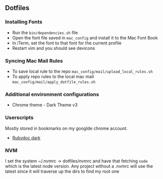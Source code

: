 ## Dotfiles

### Installing Fonts
* Run the `bin/dependencies.sh` file
* Open the font file saved in `mac_config` and install it to the Mac Font Book
* In iTerm, set the font to that font for the current profile
* Restart vim and you should see devicons

### Syncing Mac Mail Rules
* To save local rule to the repo `mac_config/mail/upload_local_rules.sh`
* To apply repo rules to the local mac mail `mac_config/mail/apply_dotfile_rules.sh`

### Additional environment configurations
* Chrome theme - Dark Theme v3

### Userscripts
Mostly stored in bookmarks on my googlde chrome account.

- [Rubydoc dark](https://userstyles.org/styles/145687/dark-rubydoc-info)

### NVM
I set the system ~/.nvmrc -> dotfiles/nvmrc and have that fetching `node` which is the latest node version. Any project without a .nvmrc will use the latest since it will traverse up the dirs to find my root one
